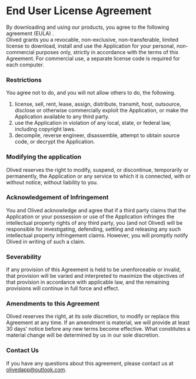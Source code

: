 # End User License Agreement

By downloading and using our products, you agree to the following agreement (EULA) .  
Olived grants you a revocable, non-exclusive, non-transferable, limited license to download, install and use the Application for your personal, non-commercial purposes only, strictly in accordance with the terms of this Agreement. For commercial use, a separate license code is required for each computer.

### Restrictions

You agree not to do, and you will not allow others to do, the following.

1. license, sell, rent, lease, assign, distribute, transmit, host, outsource, disclose or otherwise commercially exploit the Application, or make the Application available to any third party.
2. use the Application in violation of any local, state, or federal law, including copyright laws.
3. decompile, reverse engineer, disassemble, attempt to obtain source code, or decrypt the Application.

### Modifying the application

Olived reserves the right to modify, suspend, or discontinue, temporarily or permanently, the Application or any service to which it is connected, with or without notice, without liability to you.

### Acknowledgement of Infringement

You and Olived acknowledge and agree that if a third party claims that the Application or your possession or use of the Application infringes the intellectual property rights of any third party, you (and not Olived) will be responsible for investigating, defending, settling and releasing any such intellectual property infringement claims. However, you will promptly notify Olived in writing of such a claim.

### Severability

If any provision of this Agreement is held to be unenforceable or invalid, that provision will be varied and interpreted to maximize the objectives of that provision in accordance with applicable law, and the remaining provisions will continue in full force and effect.

### Amendments to this Agreement

Olived reserves the right, at its sole discretion, to modify or replace this Agreement at any time. If an amendment is material, we will provide at least 30 days' notice before any new terms become effective. What constitutes a material change will be determined by us in our sole discretion.

### Contact Us

If you have any questions about this agreement, please contact us at olivedapp@outlook.com.
